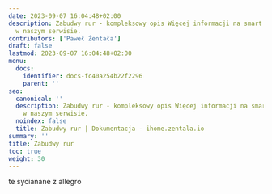 ```yaml
---
date: 2023-09-07 16:04:48+02:00
description: Zabudwy rur - kompleksowy opis Więcej informacji na smart home znajdziesz
  w naszym serwisie.
contributors: ['Paweł Żentała']
draft: false
lastmod: 2023-09-07 16:04:48+02:00
menu:
  docs:
    identifier: docs-fc40a254b22f2296
    parent: ''
seo:
  canonical: ''
  description: Zabudwy rur - kompleksowy opis Więcej informacji na smart home znajdziesz
    w naszym serwisie.
  noindex: false
  title: Zabudwy rur | Dokumentacja - ihome.zentala.io
summary: ''
title: Zabudwy rur
toc: true
weight: 30
---
```


te sycianane z allegro
